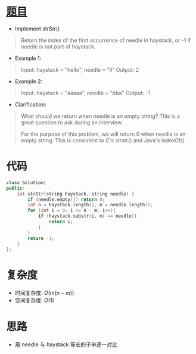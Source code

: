 # [题目](https://leetcode.com/problems/implement-strstr/)

* Implement strStr()

> Return the index of the first occurrence of needle in haystack, or -1 if needle is not part of haystack.

* Example 1:

> Input: haystack = "hello", needle = "ll"
> Output: 2

* Example 2:

> Input: haystack = "aaaaa", needle = "bba"
> Output: -1

* Clarification:

> What should we return when needle is an empty string? This is a great question to ask during an interview.

> For the purpose of this problem, we will return 0 when needle is an empty string. This is consistent to C's strstr() and Java's indexOf().


# 代码

```cpp
class Solution{
public:
    int strStr(string haystack, string needle) {
        if (needle.empty()) return 0;
        int n = haystack.length(), m = needle.length();
        for (int i = 0; i <= n - m; i++){
            if (haystack.substr(i, m) == needle){
                return i;
            }
        }
        return -1;
    }
};
```

# 复杂度

* 时间复杂度: $O(m(n - m))$
* 空间复杂度: $O(1)$

# 思路

* 用 needle 与 haystack 等长的子串逐一对比